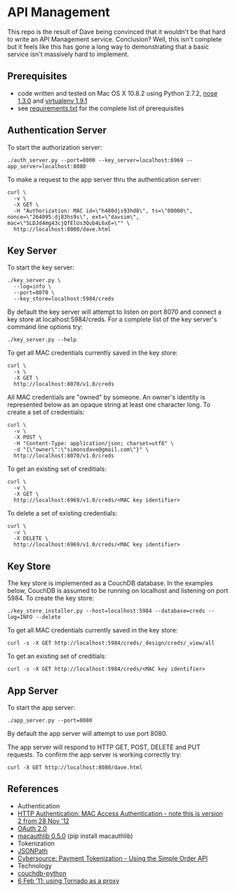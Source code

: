 API Management
==============

This repo is the result of Dave being convinced that it wouldn't be that
hard to write an API Management service. Conclusion? Well, this isn't complete
but it feels like this has gone a long way to demonstrating that a basic
service isn't massively hard to implement.

Prerequisites 
-------------
* code written and tested on Mac OS X 10.8.2 using
Python 2.7.2,
[nose 1.3.0](https://github.com/nose-devs/nose)
and [virtualenv 1.9.1](https://pypi.python.org/pypi/virtualenv)
* see [requirements.txt](https://github.com/simonsdave/apimgmt/blob/master/requirements.txt "requirements.txt") for the complete list of prerequisites

Authentication Server
---------------------
To start the authorization server:
~~~~~
./auth_server.py --port=8000 --key_server=localhost:6969 --app_server=localhost:8080
~~~~~
To make a request to the app server thru the authentication server:
~~~~~
curl \
  -v \
  -X GET \
  -H "Authorization: MAC id=\"h480djs93hd8\", ts=\"00000\", nonce=\"264095:dj83hs9s\", ext=\"davsim\", mac=\"SLDJd4mg43cjQfElUs3Qub4L6xE=\"" \
  http://localhost:8000/dave.html
~~~~~

Key Server 
----------
To start the key server:
~~~~~
./key_server.py \
  --log=info \
  --port=8070 \
  --key_store=localhost:5984/creds
~~~~~
By default the key server will attempt to listen on port 8070 and connect a key store at localhost:5984/creds.
For a complete list of the key server's command line options try:

~~~~~
./key_server.py --help
~~~~~

To get all MAC credentials currently saved in the key store:
~~~~~~
curl \
  -s \
  -X GET \
  http://localhost:8070/v1.0/creds
~~~~~~
All MAC credentials are "owned" by someone.
An owner's identity is represented below as an opaque string at least one character long.
To create a set of credentials:
~~~~~~
curl \
  -v \
  -X POST \
  -H "Content-Type: application/json; charset=utf8" \
  -d "{\"owner\":\"simonsdave@gmail.com\"}" \
  http://localhost:8070/v1.0/creds
~~~~~~
To get an existing set of creditials:
~~~~~
curl \
  -v \
  -X GET \
  http://localhost:6969/v1.0/creds/<MAC key identifier>
~~~~~
To delete a set of existing credentials:
~~~~~
curl \
  -v \
  -X DELETE \
  http://localhost:6969/v1.0/creds/<MAC key identifier>
~~~~~

Key Store
---------
The key store is implemented as a CouchDB database.
In the examples below, CouchDB is assumed to be running on localhost and listening on port 5984.
To create the key store:
~~~~~
./key_store_installer.py --host=localhost:5984 --database=creds --log=INFO --delete
~~~~~
To get all MAC credentials currently saved in the key store:
~~~~~~
curl -s -X GET http://localhost:5984/creds/_design/creds/_view/all
~~~~~~
To get an existing set of creditials:
~~~~~
curl -s -X GET http://localhost:5984/creds/<MAC key identifier>
~~~~~

App Server
----------
To start the app server:
~~~~~
./app_server.py --port=8080
~~~~~
By default the app server will attempt to use port 8080.

The app server will respond to HTTP GET, POST, DELETE and PUT requests.
To confirm the app server is working correctly try:
~~~~~
curl -X GET http://localhost:8080/dave.html
~~~~~

References
----------
* Authentication
 * [HTTP Authentication: MAC Access Authentication - note this is version 2 from 28 Nov '12](http://tools.ietf.org/html/draft-ietf-oauth-v2-http-mac-02")
 * [OAuth 2.0](http://oauth.net/2/ "OAuth 2.0")
 * [macauthlib 0.5.0](https://github.com/mozilla-services/macauthlib) (pip install macauthlib)
* Tokenization
 * [JSONPath](http://goessner.net/articles/JsonPath/)
 * [Cybersource: Payment Tokenization - Using the Simple Order API](http://apps.cybersource.com/library/documentation/dev_guides/Payment_Tokenization/SO_API/Payment_Tokenization_SO_API.pdf)
* Technology
 * [couchdb-python](http://code.google.com/p/couchdb-python/)
 * [6 Feb '11: using Tornado as a proxy](https://groups.google.com/forum/?fromgroups=#!topic/python-tornado/TB_6oKBmdlA)
